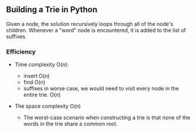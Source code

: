 ## Building a Trie in Python

Given a  node, the solution recursively loops through all of the node's children. Whenever a "word" node is encountered, it is added to the list of suffixes.

### Efficiency

- Time complexity  O(n):
  - insert  O(n)
  - find    O(n)
  - suffixes in worse case, we would need to visit every node in the entire trie. O(n)

- The space complexity O(n) 
  - The worst-case scenario when constructing a trie is that none of the words in the trie share a common root.


